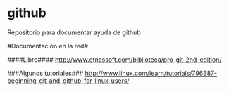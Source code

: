 # github
Repositorio para documentar ayuda de github

#Documentación en la red#

####Libro####
http://www.etnassoft.com/biblioteca/pro-git-2nd-edition/

###Algunos tutoriales###
http://www.linux.com/learn/tutorials/796387-beginning-git-and-github-for-linux-users/
